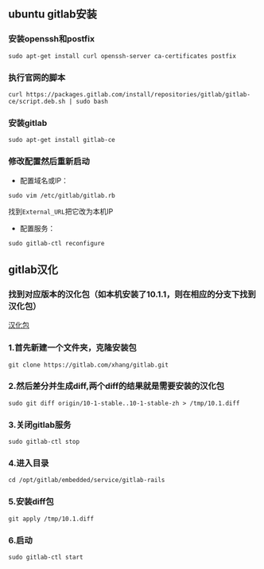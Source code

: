 ## ubuntu gitlab安装

### 安装openssh和postfix

```
sudo apt-get install curl openssh-server ca-certificates postfix
```

### 执行官网的脚本

```
curl https://packages.gitlab.com/install/repositories/gitlab/gitlab-ce/script.deb.sh | sudo bash
```
### 安装gitlab
```
sudo apt-get install gitlab-ce
```
### 修改配置然后重新启动

* 配置域名或IP： 
```
sudo vim /etc/gitlab/gitlab.rb
``` 
找到`External_URL`把它改为本机IP
* 配置服务：
```
sudo gitlab-ctl reconfigure
```

## gitlab汉化

### 找到对应版本的汉化包（如本机安装了10.1.1，则在相应的分支下找到汉化包）
[汉化包](https://gitlab.com/xhang/gitlab)

### 1.首先新建一个文件夹，克隆安装包

```
git clone https://gitlab.com/xhang/gitlab.git
```
### 2.然后差分并生成diff,两个diff的结果就是需要安装的汉化包

```
sudo git diff origin/10-1-stable..10-1-stable-zh > /tmp/10.1.diff
```
### 3.关闭gitlab服务

```
sudo gitlab-ctl stop
```
### 4.进入目录

```
cd /opt/gitlab/embedded/service/gitlab-rails
```
### 5.安装diff包

```
git apply /tmp/10.1.diff
```
### 6.启动

```
sudo gitlab-ctl start
```